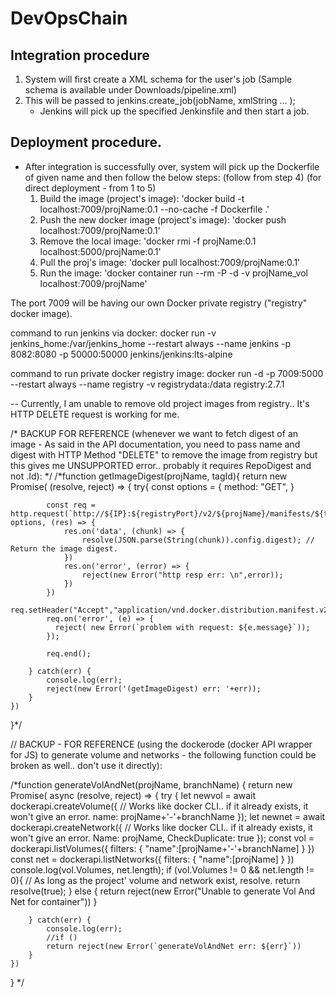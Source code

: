 # DevOpsChain 
## Integration procedure
1. System will first create a XML schema for the user's job (Sample schema is available under Downloads/pipeline.xml)
2. This will be passed to jenkins.create_job(jobName, xmlString ... );
    - Jenkins will pick up the specified Jenkinsfile and then start a job.
## Deployment procedure.
- After integration is successfully over, system will pick up the Dockerfile of given name and then follow the below steps:  (follow from step 4) (for direct deployment - from 1 to 5)
    1. Build the image (project's image):
         'docker build -t localhost:7009/projName:0.1 --no-cache -f Dockerfile .'
    2. Push the new docker image (project's image):
         'docker push localhost:7009/projName:0.1'
    3. Remove the local image:
         'docker rmi -f projName:0.1 localhost:5000/projName:0.1'
    4. Pull the proj's image:
        'docker pull localhost:7009/projName:0.1'
    5. Run the image:
         'docker container run --rm -P -d -v projName_vol localhost:7009/projName'
    

The port 7009 will be having our own Docker private registry ("registry" docker image).

command to run jenkins via docker:
docker run -v jenkins_home:/var/jenkins_home --restart always --name jenkins -p 8082:8080 -p 50000:50000 jenkins/jenkins:lts-alpine

command to run private docker registry image:
docker run -d -p 7009:5000 --restart always --name registry -v registrydata:/data registry:2.7.1


-- Currently, I am unable to remove old project images from registry.. It's HTTP DELETE request is working for me.



/* BACKUP FOR REFERENCE (whenever we want to fetch digest of an image -
    As said in the API documentation, you need to pass name and digest with HTTP Method "DELETE" to remove the 
    image from registry but this gives me UNSUPPORTED error.. probably it requires RepoDigest and not .Id):
*/
/*function getImageDigest(projName, tagId){
    return new Promise( (resolve, reject) => {
        try{ 
            const options = {
                method: "GET",
            }

            const req = http.request(`http://${IP}:${registryPort}/v2/${projName}/manifests/${tagId}`, options, (res) => {
                res.on('data', (chunk) => {
                    resolve(JSON.parse(String(chunk)).config.digest); // Return the image digest.
                })
                res.on('error', (error) => {
                    reject(new Error("http resp err: \n",error));
                })
            })
            req.setHeader("Accept","application/vnd.docker.distribution.manifest.v2+json")
            req.on('error', (e) => {
              reject( new Error(`problem with request: ${e.message}`));
            });

            req.end();

        } catch(err) {
            console.log(err);
            reject(new Error('(getImageDigest) err: '+err));
        }
    })
}*/


// BACKUP - FOR REFERENCE (using the dockerode (docker API wrapper for JS) to generate volume and networks - the following function could be broken as well.. don't use it directly):

/*function generateVolAndNet(projName, branchName) {
    return new Promise( async (resolve, reject) => {
        try {
            let newvol = await dockerapi.createVolume({ // Works like docker CLI.. if it already exists, it won't give an error.
                name: projName+'-'+branchName
            });
            let newnet = await dockerapi.createNetwork({ // Works like docker CLI.. if it already exists, it won't give an error.
                Name: projName,
                CheckDuplicate: true
            });
            const vol = dockerapi.listVolumes({
               filters: {
                   "name":[projName+'-'+branchName]
               }
            })
            const net = dockerapi.listNetworks({
               filters: {
                   "name":[projName]
               }
            })
            console.log(vol.Volumes, net.length);
            if (vol.Volumes != 0 &&  net.length != 0){ // As long as the project' volume and network exist, resolve.
                return resolve(true);
            } else {
                return reject(new Error("Unable to generate Vol And Net for container"))
            }
                        
        } catch(err) {
            console.log(err);
            //if ()
            return reject(new Error(`generateVolAndNet err: ${err}`))
        }
    })
}
*/